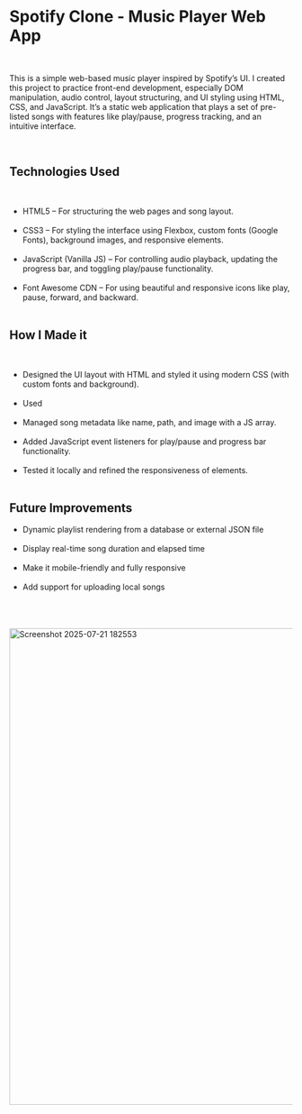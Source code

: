 <h1>Spotify Clone - Music Player Web App</h1><br>
<p>This is a simple web-based music player inspired by Spotify’s UI. I created this project to practice front-end development, especially DOM manipulation, audio control, layout structuring, and UI styling using HTML, CSS, and JavaScript. It’s a static web application that plays a set of pre-listed songs with features like play/pause, progress tracking, and an intuitive interface.</p><br>

<h2>Technologies Used</h2><br>
<ul>
  <li>HTML5 – For structuring the web pages and song layout.</li><br>
  <li>CSS3 – For styling the interface using Flexbox, custom fonts (Google Fonts), background images, and responsive elements.</li><br>
  <li>JavaScript (Vanilla JS) – For controlling audio playback, updating the progress bar, and toggling play/pause functionality.</li><br>
  <li>Font Awesome CDN – For using beautiful and responsive icons like play, pause, forward, and backward.</li><br>
</ul>

<h2>How I Made it</h2><br>
<ul>
  <li>Designed the UI layout with HTML and styled it using modern CSS (with custom fonts and background).</li><br>
  <li>Used <audio> in JavaScript to play songs and control playback.</li><br>
  <li>Managed song metadata like name, path, and image with a JS array.</li><br>
  <li>Added JavaScript event listeners for play/pause and progress bar functionality.</li><br>
  <li>Tested it locally and refined the responsiveness of elements.</li> <br>
</ul>

<h2>Future Improvements</h2>
<ul>
  <li>Dynamic playlist rendering from a database or external JSON file</li><br>
  <li>Display real-time song duration and elapsed time</li><br>
  <li>Make it mobile-friendly and fully responsive</li><br>
  <li>Add support for uploading local songs</li><br>
</ul><br><br>


<img width="1902" height="846" alt="Screenshot 2025-07-21 182553" src="https://github.com/user-attachments/assets/cb4f606e-3fae-4cb2-a38d-268bc79448b3" />
